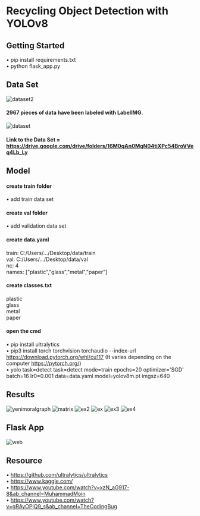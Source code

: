 # Recycling Object Detection with YOLOv8
## Getting Started
• pip install requirements.txt  
• python flask_app.py
## Data Set 
![dataset2](https://github.com/eminebusrasalihoglu/YOLOv8-Object-Detection/assets/58669314/ef9db7eb-b87e-4e4f-b707-89cee0633ee0)
#### 2967 pieces of data have been labeled with LabelIMG.
![dataset](https://github.com/eminebusrasalihoglu/YOLOv8-Object-Detection/assets/58669314/c1344654-2d7c-4dc1-97ca-4eca216c728c)
#### Link to the Data Set = https://drive.google.com/drive/folders/16M0qAn0MgN04tiXPc54BroVVeq4Lb_Ly
## Model
#### create train folder
• add train data set
#### create val folder
• add validation data set
#### create data.yaml 
train: C:/Users/.../Desktop/data/train  
val: C:/Users/.../Desktop/data/val  
nc: 4  
names: ["plastic","glass","metal","paper"]  
#### create classes.txt
plastic  
glass  
metal  
paper  
#### open the cmd 
• pip install ultralytics  
• pip3 install torch torchvision torchaudio --index-url https://download.pytorch.org/whl/cu117  (It varies depending on the computer https://pytorch.org/)    
• yolo task=detect task=detect mode=train epochs=20 optimizer='SGD' batch=16 lr0=0.001 data=data.yaml model=yolov8m.pt imgsz=640   
## Results
![yenimoralgraph](https://github.com/eminebusrasalihoglu/YOLOv8-Object-Detection/assets/58669314/e04121f6-2f50-45d8-b0a0-b24dd0d2091c)
![matrix](https://github.com/eminebusrasalihoglu/YOLOv8-Object-Detection-Web-Application/assets/58669314/645860b9-25a8-4aac-a51c-7bb9373b8be5)
![ex2](https://github.com/eminebusrasalihoglu/YOLOv8-Object-Detection/assets/58669314/0e321cc9-d39b-4b5a-9c35-46f6d5c14f2b)
![ex](https://github.com/eminebusrasalihoglu/YOLOv8-Object-Detection/assets/58669314/bb39cd1a-bf85-4196-9d89-dfd4b05339f4)
![ex3](https://github.com/eminebusrasalihoglu/YOLOv8-Object-Detection/assets/58669314/87095946-9f91-45db-8cf0-6096c66b7b66)
![ex4](https://github.com/eminebusrasalihoglu/YOLOv8-Object-Detection/assets/58669314/ea5cac06-ade1-4873-bb36-b4b2ed857200)
## Flask App
![web](https://github.com/eminebusrasalihoglu/YOLOv8-Object-Detection/assets/58669314/3d4f9e67-5669-4d3a-b7d1-2e7c76cdd0ed)

## Resource
• https://github.com/ultralytics/ultralytics  
• https://www.kaggle.com/  
• https://www.youtube.com/watch?v=xzN_aG917-8&ab_channel=MuhammadMoin  
• https://www.youtube.com/watch?v=gRAyOPjQ9_s&ab_channel=TheCodingBug  
